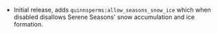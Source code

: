 - Initial release, adds `quinnsperms:allow_seasons_snow_ice` which when disabled disallows Serene Seasons' snow accumulation and ice formation.